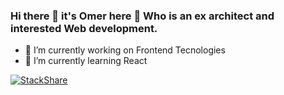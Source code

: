 ### Hi there 👋  it's Omer here 👋  Who is an ex architect and interested Web development.

- 🔭 I’m currently working on Frontend Tecnologies
- 🌱 I’m currently learning React 


[![StackShare](https://stackshare.io/kocaromer/stack#stack)](https://stackshare.io/kocaromer/my-stack)
